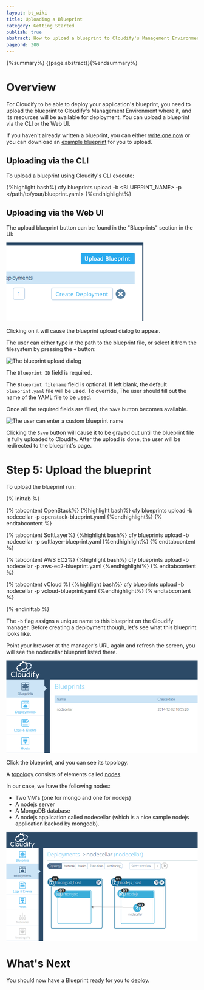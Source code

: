 ```yaml
---
layout: bt_wiki
title: Uploading a Blueprint
category: Getting Started
publish: true
abstract: How to upload a blueprint to Cloudify's Management Environment
pageord: 300
---
```

{%summary%} {{page.abstract}}{%endsummary%}

# Overview

For Cloudify to be able to deploy your application's blueprint, you need to upload the blueprint to Cloudify's Management Environment where it, and its resources will be available for deployment. You can upload a blueprint via the CLI or the Web UI.

If you haven't already written a blueprint, you can either [write one now](getting-started-write-bluerpint.html) or you can download an [example blueprint](https://github.com/cloudify-cosmo/cloudify-nodecellar-example) for you to upload.

## Uploading via the CLI

To upload a blueprint using Cloudify's CLI execute:

{%highlight bash%}
cfy blueprints upload -b <BLUEPRINT_NAME> -p </path/to/your/blueprint.yaml​>
{%endhighlight%}


## Uploading via the Web UI

The upload blueprint button can be found in the "Blueprints" section in the UI:

![The blueprint upload button](/guide/images/ui/ui_upload_blueprint_button.png)

Clicking on it will cause the blueprint upload dialog to appear.

The user can either type in the path to the blueprint file, or select it from the filesystem by pressing the `+` button:

![The blueprint upload dialog](/guide/images/ui/ui-upload-blueprint.png)

The `Blueprint ID` field is required.

The `Blueprint filename` field is optional. If left blank, the default `blueprint.yaml` file will be used. To override, The user should fill out the name of the YAML file to be used.

Once all the required fields are filled, the `Save` button becomes available.

![The user can enter a custom blueprint name](/guide/images/ui/ui-upload-blueprint-with-input.png)

Clicking the `Save` button will cause it to be grayed out until the blueprint file is fully uploaded to Cloudify. After the upload is done, the user will be redirected to the blueprint's page.

# Step 5: Upload the blueprint

  To upload the blueprint run:

  {% inittab %}

  {% tabcontent OpenStack%}
  {%highlight bash%}
  cfy blueprints upload -b nodecellar -p openstack-blueprint.yaml
  {%endhighlight%}
  {% endtabcontent %}

  {% tabcontent SoftLayer%}
  {%highlight bash%}
  cfy blueprints upload -b nodecellar -p softlayer-blueprint.yaml
  {%endhighlight%}
  {% endtabcontent %}

  {% tabcontent AWS EC2%}
  {%highlight bash%}
  cfy blueprints upload -b nodecellar -p aws-ec2-blueprint.yaml
  {%endhighlight%}
  {% endtabcontent %}

  {% tabcontent vCloud %}
  {%highlight bash%}
  cfy blueprints upload -b nodecellar -p vcloud-blueprint.yaml
  {%endhighlight%}
  {% endtabcontent %}

  {% endinittab %}

  The `-b` flag assigns a unique name to this blueprint on the Cloudify manager.
  Before creating a deployment though, let's see what this blueprint looks like.

  Point your browser at the manager's URL again and refresh the screen, you will see the nodecellar blueprint listed there.

  ![Blueprints table](/guide/images3/guide/quickstart/blueprints_table.png)

  Click the blueprint, and you can see its topology.

  A [topology]({{page.terminology_link}}#topology) consists of elements called [nodes]({{page.terminology_link}}#node).

  In our case, we have the following nodes:

  * Two VM's (one for mongo and one for nodejs)
  * A nodejs server
  * A MongoDB database
  * A nodejs application called nodecellar (which is a nice sample nodejs application backed by mongodb).

  ![Nodecellar Blueprint](/guide/images3/guide/quickstart-openstack/nodecellar_openstack_topology.png)


# What's Next

You should now have a Blueprint ready for you to [deploy](getting-started-create-deployment.html).
